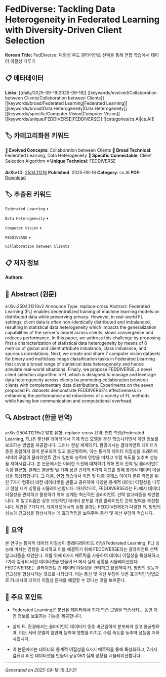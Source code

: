 
# FedDiverse: Tackling Data Heterogeneity in Federated Learning with Diversity-Driven Client Selection

**Korean Title:** FedDiverse: 다양성 주도 클라이언트 선택을 통해 연합 학습에서 데이터 이질성 다루기

## 📋 메타데이터

**Links**: [[daily/2025-09-18|2025-09-18]] [[keywords/evolved/Collaboration between Clients|Collaboration between Clients]] [[keywords/broad/Federated Learning|Federated Learning]] [[keywords/broad/Data Heterogeneity|Data Heterogeneity]] [[keywords/specific/Computer Vision|Computer Vision]] [[keywords/unique/FEDDIVERSE|FEDDIVERSE]] [[categories/cs.AI|cs.AI]]

## 🏷️ 카테고리화된 키워드
**🚀 Evolved Concepts**: Collaboration between Clients
**🔬 Broad Technical**: Federated Learning, Data Heterogeneity
**🔗 Specific Connectable**: Client Selection Algorithm
**⭐ Unique Technical**: FEDDIVERSE

**ArXiv ID**: [2504.11216](https://arxiv.org/abs/2504.11216)
**Published**: 2025-09-18
**Category**: cs.AI
**PDF**: [Download](https://arxiv.org/pdf/2504.11216.pdf)


## 🏷️ 추출된 키워드



`Federated Learning` • 

`Data Heterogeneity` • 

`Computer Vision` • 

`FEDDIVERSE` • 

`Collaboration between Clients`



## 📋 저자 정보

**Authors:** 

## 📄 Abstract (원문)

arXiv:2504.11216v2 Announce Type: replace-cross 
Abstract: Federated Learning (FL) enables decentralized training of machine learning models on distributed data while preserving privacy. However, in real-world FL settings, client data is often non-identically distributed and imbalanced, resulting in statistical data heterogeneity which impacts the generalization capabilities of the server's model across clients, slows convergence and reduces performance. In this paper, we address this challenge by proposing first a characterization of statistical data heterogeneity by means of 6 metrics of global and client attribute imbalance, class imbalance, and spurious correlations. Next, we create and share 7 computer vision datasets for binary and multiclass image classification tasks in Federated Learning that cover a broad range of statistical data heterogeneity and hence simulate real-world situations. Finally, we propose FEDDIVERSE, a novel client selection algorithm in FL which is designed to manage and leverage data heterogeneity across clients by promoting collaboration between clients with complementary data distributions. Experiments on the seven proposed FL datasets demonstrate FEDDIVERSE's effectiveness in enhancing the performance and robustness of a variety of FL methods while having low communication and computational overhead.

## 🔍 Abstract (한글 번역)

arXiv:2504.11216v2 발표 유형: replace-cross
요약: 연합 학습(Federated Learning, FL)은 분산된 데이터에서 기계 학습 모델을 분산 학습시키면서 개인 정보를 보호하는 방법을 제공합니다. 그러나 현실 세계의 FL 환경에서는 클라이언트 데이터가 종종 동일하지 않게 분포되어 있고 불균형하며, 이는 통계적 데이터 이질성을 초래하여 서버의 모델이 클라이언트 간에 일반화 능력에 영향을 미치고 수렴 속도를 늦추며 성능을 저하시킵니다. 본 논문에서는 이러한 도전에 대처하기 위해 먼저 전역 및 클라이언트 속성 불균형, 클래스 불균형 및 가짜 상관 관계의 6가지 지표를 통해 통계적 데이터 이질성을 특성화합니다. 그 다음, 연합 학습에서 이진 및 다중 클래스 이미지 분류 작업을 위한 7가지 컴퓨터 비전 데이터셋을 만들고 공유하여 다양한 통계적 데이터 이질성을 다루고 현실 세계 상황을 시뮬레이션합니다. 마지막으로, FEDDIVERSE라는 FL에서 데이터 이질성을 관리하고 활용하기 위해 설계된 혁신적인 클라이언트 선택 알고리즘을 제안합니다. 이 알고리즘은 상호 보완적인 데이터 분포를 가진 클라이언트 간의 협력을 촉진합니다. 제안된 7가지 FL 데이터셋에서의 실험 결과는 FEDDIVERSE가 다양한 FL 방법의 성능과 견고성을 향상시키는 데 효과적임을 보여주며 통신 및 계산 부담이 적습니다.

## 📝 요약

본 연구는 통계적 데이터 이질성이 플레디레이티드 러닝(Federated Learning, FL) 성능에 미치는 영향을 조사하고 이를 해결하기 위해 FEDDIVERSE라는 클라이언트 선택 알고리즘을 제안한다. 이를 위해 6가지 메트릭을 사용하여 데이터 이질성을 특성화하고, 7가지 컴퓨터 비전 데이터셋을 만들어 FL에서 실제 상황을 시뮬레이션한다. FEDDIVERSE는 클라이언트 간 데이터 이질성을 관리하고 활용하여 FL 방법의 성능과 견고성을 향상시키는 것으로 나타났다. 이는 통신 및 계산 부담이 낮은 효과적인 방법으로 FL에서의 데이터 이질성 문제를 해결할 수 있다는 것을 보여준다.

## 🎯 주요 포인트


- Federated Learning은 분산된 데이터에서 기계 학습 모델을 학습시키는 동안 개인 정보를 보호하는 기능을 제공합니다.

- 실제 FL 환경에서는 클라이언트 데이터가 종종 비균일하게 분포되어 있고 불균형하며, 이는 서버 모델의 일반화 능력에 영향을 미치고 수렴 속도를 늦추며 성능을 저하시킵니다.

- 이 논문에서는 데이터의 통계적 이질성을 6가지 메트릭을 통해 특성화하고, 7가지 컴퓨터 비전 데이터셋을 만들어 공유하여 실제 상황을 시뮬레이션합니다.


---

*Generated on 2025-09-18 16:32:31*